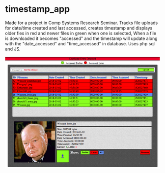 # timestamp_app
Made for a project in Comp Systems Research Seminar. Tracks file uploads for date/time created and last accessed, creates timestamp and displays older fles in red and newer files in green when one is selected, When a file is downloaded it becomes "accessed" and the timestamp will update along with the "date_accessed" and "time_accessed" in database. Uses php sql and JS.

![alt text](https://github.com/addis16/timestamp_app/blob/master/file_access.png)


